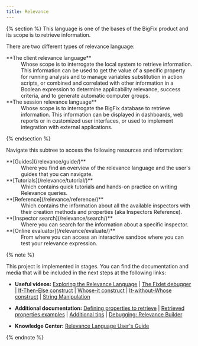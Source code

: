 ```yaml
---
title: Relevance
---
```


{% section %}
This language is one of the bases of the BigFix product and its scope is to retrieve information.

There are two different types of relevance language:

<dl>
  <dt>**The client relevance language**</dt>
  <dd>Whose scope is to interrogate the local system to retrieve information. This information can be used to get the value of a specific property for running analysis and to manage variables substitution in action scripts, or combined and correlated with other information in a Boolean expression to determine applicability relevance, success criteria, and to generate automatic computer groups.</dd>

  <dt>**The session relevance language**</dt>

  <dd>Whose scope is to interrogate the BigFix database to retrieve information. This information can be displayed in dashboards, web reports or in customized user interfaces, or used to implement integration with external applications.</dd>
</dl>
{% endsection %}

Navigate this subtree to access the following resources and information:

<dl>
  <dt>**[Guides](/relevance/guide/)**</dt>
  <dd>Where you find an overview of the relevance language and the user's guides that you can navigate.</dd>

  <dt>**[Tutorials](/relevance/tutorial/)**</dt>
  <dd>Which contains quick tutorials and hands-on practice on writing Relevance queries.</dd>
  
  <dt>**[Reference](/relevance/reference/)**</dt>
  <dd>Which contains the information about all the available inspectors with their creation methods and properties (aka Inspectors Reference).</dd>

  <dt>**[Inspector search](/relevance/search/)**</dt>
  <dd>Where you can search for the information about a specific inspector.</dd>

  <dt>**[Online evaluator](/relevance/evaluate/)**</dt>
  <dd>From where you can access an interactive sandbox where you can test your relevance expression.</dd>
</dl>

{% note %}

This project is implemented in stages. You can find the documentation and media that will be included in the next 
steps at the following links:

* **Useful videos:**
 [Exploring the Relevance Language](https://www.youtube.com/watch?v=vRoZhvShPeY) |
 [The Fixlet debugger](https://www.youtube.com/watch?v=sujEc4HqXew) | 
 [If-Then-Else construct](https://www.youtube.com/watch?v=vRoZhvShPeY) |
 [Whose-it construct](https://www.youtube.com/watch?v=LwQADuUzhDY) |
 [It-without-Whose construct](https://www.youtube.com/watch?v=yz0V4Si849E) |
 [String Manipulation](https://www.youtube.com/watch?v=is8juNOlArY)

* **Additional documentation:**
 [Defining properties to retrieve](http://www-01.ibm.com/support/docview.wss?uid=swg21505783) | 
 [Retrieved properties examples](https://www.ibm.com/developerworks/community/wikis/home?lang=en#!/wiki/Tivoli%20Endpoint%20Manager/page/Property%20%26%20Relevance%20Examples?section=app) |
 [Additional tips](https://www.ibm.com/developerworks/community/wikis/home?lang=en#!/wiki/Tivoli%20Endpoint%20Manager/page/Relevance%20Tips) |
 [Debugging: Relevance Builder](https://www.ibm.com/developerworks/community/wikis/home?lang=en#!/wiki/Tivoli%20Endpoint%20Manager/page/Client%20Compliance%20API)

* **Knowledge Center:**
 [Relevance Language User's Guide](http://www-01.ibm.com/support/knowledgecenter/SS6MER_9.2.0/com.ibm.tivoli.tem.doc_9.2/Platform/Relevance/c_relevance_overview.html)

{% endnote %}
